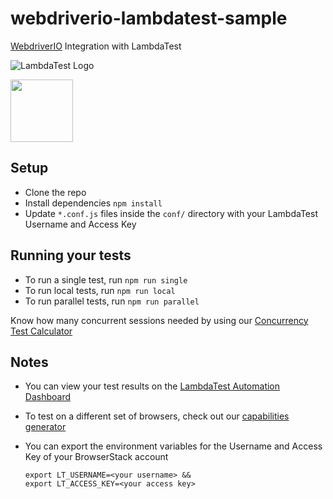 # webdriverio-lambdatest-sample
[WebdriverIO](http://webdriver.io/) Integration with LambdaTest

![LambdaTest Logo](https://www.lambdatest.com/images/logo.svg)

<img src = "http://webdriver.io/images/webdriverio.png" height = "100">

## Setup
* Clone the repo
* Install dependencies `npm install`
* Update `*.conf.js` files inside the `conf/` directory with your LambdaTest Username and Access Key

## Running your tests
- To run a single test, run `npm run single`
- To run local tests, run `npm run local`
- To run parallel tests, run `npm run parallel`

 Know how many concurrent sessions needed by using our [Concurrency Test Calculator](https://www.lambdatest.com/concurrency-calculator?ref=github)

## Notes
* You can view your test results on the [LambdaTest Automation Dashboard](https://www.automation.lambdatest.com)
* To test on a different set of browsers, check out our [capabilities generator](https://www.lambdatest.com/capabilities-generator)
* You can export the environment variables for the Username and Access Key of your BrowserStack account

  ```
  export LT_USERNAME=<your username> &&
  export LT_ACCESS_KEY=<your access key>
  ```
